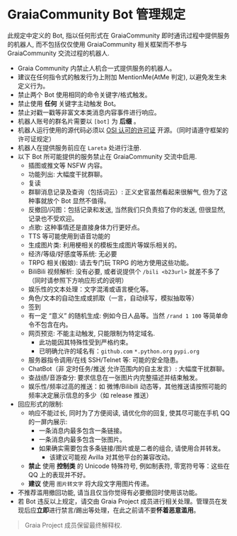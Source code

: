 # GraiaCommunity Bot 管理规定

此规定中定义的 Bot, 指以任何形式在 GraiaCommunity 即时通讯过程中提供服务的机器人, 
而不包括仅仅使用 GraiaCommunity 相关框架而不参与 GraiaCommunity 交流过程的机器人.

- Graia Community 内禁止人机合一式提供服务的机器人。
- 建议在任何指令式的触发行为上附加 MentionMe(AtMe 判定), 以避免发生未定义行为。
- 禁止两个 Bot 使用相同的命令关键字/格式触发。
- 禁止使用 **任何** 关键字主动触发 Bot。
- 禁止对戳一戳等非富文本类消息内容事件进行响应。
- 机器人账号的群名片需要以 `[bot]` 为 **后缀** 。
- 机器人运行使用的源代码必须以 [OSI 认可的许可证](https://opensource.org/licenses/category) 开源。（同时请遵守框架的许可证规定）
- 机器人在提供服务前应在 `Lareta` 处进行注册.
- 以下 Bot 所可能提供的服务禁止在 GraiaCommunity 交流中启用.
    - 插图或推文等 NSFW 内容。
    - 功能列出: 大幅度干扰群聊。
    - 复读
    - 群聊消息记录及查询（包括词云）: 正义史官虽然看起来很解气, 但为了这种事就放个 Bot 显然不值得。
    - 反撤回/闪图：包括记录和发送, 当然我们只负责掐了你的发送, 但很显然, 记录也不受欢迎。
    - 点歌: 这种事情还是直接身体力行更好点。
    - TTS 等可能使用到语音功能的
    - 生成图片类: 利用梗相关的模板生成图片等娱乐相关的。
    - 经济/等级/好感度等系统: 无必要
    - TRPG 相关(骰娘): 请去专门玩 TRPG 的地方使用这些功能。
    - BiliBili 视频解析: 没有必要, 或者说提供个 `/bili <b23url>` 就差不多了（同时请参照下方响应形式的说明）
    - 娱乐性的文本处理：文字混淆或语言梗化等。
    - 角色/文本的自动生成或抓取（一言，自动续写，模拟抽取等）
    - 签到
    - 有一定 “意义” 的随机生成: 例如今日人品等。当然 `/rand 1 100` 等简单命令不包含在内。
    - 网页预览: 不能主动触发, 只能限制为特定域名.
        - 此功能因其特殊性受到严格约束。
        - 已明确允许的域名有：`github.com` `*.python.org` `pypi.org`
    - 服务器指令调用/在线 SSH/Telnet 等: 可能的安全隐患。
    - ChatBot（非 定时任务/推送 允许范围内的自主发言）: 大幅度干扰群聊。
    - 查战绩/音游查分: 要求信息在一张图片内完整描述并结束触发。
    - 娱乐性/频率过高的推送：如 微博/Bilibili 动态等，其他推送请按照可能的频率决定展示信息的多少（如 release 推送）
- 回应形式的限制:
    - 响应不能过长, 同时为了方便阅读, 请优化你的回复, 使其尽可能在手机 QQ 的一屏内展示:
        - 一条消息内最多包含一条链接。
        - 一条消息内最多包含一张图片。
        - 如果确实需要包含多条链接/图片或是二者的组合, 请使用合并转发。
            - 该建议可能视 Avilla 对其他平台的兼容改动。
    - **禁止** 使用 **控制类** 的 Unicode 特殊符号, 例如制表符, 零宽符号等：这些在 QQ 上的表现并不好。
    - **建议** 使用 `图片转文字` 将大段文字用图片传递。
- 不推荐滥用撤回功能, 请当且仅当你觉得有必要撤回时使用该功能。
- 若 Bot 违反以上规定，请交由 Graia Project 成员进行相关处理。管理员在发现后应**立即**进行禁言/踢出等处理，在此之前请不要**怀着恶意滥用**。
> Graia Project 成员保留最终解释权.
